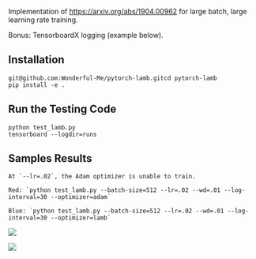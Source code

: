 Implementation of https://arxiv.org/abs/1904.00962 for large batch, large learning rate training.

Bonus: TensorboardX logging (example below).

## Installation
```
git@github.com:Wonderful-Me/pytorch-lamb.gitcd pytorch-lamb
pip install -e .
```

## Run the Testing Code
``` shell
python test_lamb.py
tensorboard --logdir=runs
```

## Samples Results
``` 
At `--lr=.02`, the Adam optimizer is unable to train.

Red: `python test_lamb.py --batch-size=512 --lr=.02 --wd=.01 --log-interval=30 --optimizer=adam`

Blue: `python test_lamb.py --batch-size=512 --lr=.02 --wd=.01 --log-interval=30 --optimizer=lamb`
```
![](images/loss.png)

![](images/histogram.png)
